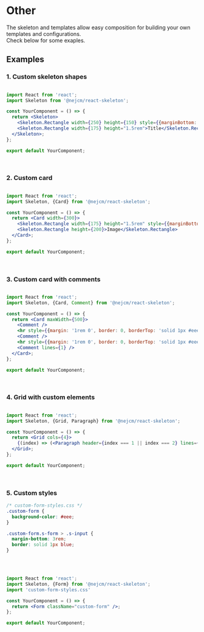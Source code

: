 # Other

<p>
  The skeleton and templates allow easy composition for building your own templates and configurations. <br />
  Check below for some exaples.
</p>

## Examples

### 1. Custom skeleton shapes

```jsx

import React from 'react';
import Skeleton from '@nejcm/react-skeleton';

const YourComponent = () => {
  return <Skeleton>
    <Skeleton.Rectangle width={250} height={150} style={{marginBottom: 8}}>Image examples</Skeleton.Rectangle>
    <Skeleton.Rectangle width={175} height="1.5rem">Title</Skeleton.Rectangle>
  </Skeleton>;
};

export default YourComponent;

```
<br/>

### 2. Custom card

```jsx

import React from 'react';
import Skeleton, {Card} from '@nejcm/react-skeleton';

const YourComponent = () => {
  return <Card width={300}>
    <Skeleton.Rectangle width={175} height="1.5rem" style={{marginBottom: 8}}>Title on top</Skeleton.Rectangle>
    <Skeleton.Rectangle height={200}>Image</Skeleton.Rectangle>
  </Card>;
};

export default YourComponent;

```
<br/>

### 3. Custom card with comments

```jsx

import React from 'react';
import Skeleton, {Card, Comment} from '@nejcm/react-skeleton';

const YourComponent = () => {
  return <Card maxWidth={500}>
    <Comment />
    <hr style={{margin: '1rem 0', border: 0, borderTop: 'solid 1px #eee' }}/>
    <Comment />
    <hr style={{margin: '1rem 0', border: 0, borderTop: 'solid 1px #eee' }}/>
    <Comment lines={1} />
  </Card>;
};

export default YourComponent;

```
<br/>

### 4. Grid with custom elements

```jsx

import React from 'react';
import Skeleton, {Grid, Paragraph} from '@nejcm/react-skeleton';

const YourComponent = () => {
  return <Grid cols={4}>
    {(index) => (<Paragraph header={index === 1 || index === 2} lines={5} />)}
  </Grid>;
};

export default YourComponent;

```
<br/>

### 5. Custom styles

```css 
/* custom-form-styles.css */
.custom-form {
  background-color: #eee;
}

.custom-form.s-form > .s-input {
  margin-bottom: 3rem;
  border: solid 1px blue;
}

```
<br/>

```jsx

import React from 'react';
import Skeleton, {Form} from '@nejcm/react-skeleton';
import 'custom-form-styles.css'

const YourComponent = () => {
  return <Form className="custom-form" />;
};

export default YourComponent;

```
<br/>
